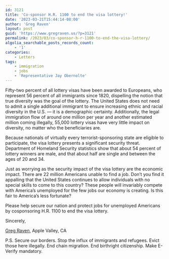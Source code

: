 ```yaml
---
id: 3121
title: 'Co-sponsor H.R. 1100 to end the visa lottery!'
date: '2023-03-21T15:44:14-08:00'
author: 'Greg Raven'
layout: post
guid: 'https://www.gregraven.us/?p=3121'
permalink: /2023/03/co-sponsor-h-r-1100-to-end-the-visa-lottery/
algolia_searchable_posts_records_count:
    - '1'
categories:
    - Letters
tags:
    - immigration
    - jobs
    - 'Representative Jay Obernolte'
---
```


Fifty-two percent of all lottery visas have been awarded to Europeans, who represent 56 percent of all immigrants since 1820, dispelling the notion that true diversity was the goal of the lottery. The United States does not need to admit a single additional immigrant to ensure increasing ethnic and racial diversity in the U.S. — it is a demographic certainty. Additionally, the legal immigration flow of around one million per year and another estimated million coming illegally, 55,000 lottery visas have very little impact on diversity, no matter who the beneficiaries are.

Because nationals of virtually every terrorist-sponsoring state are eligible to participate, the visa lottery presents a significant security threat. Department of Homeland Security statistics show that about 54 percent of lottery winners are male, and that about half are single and between the ages of 20 and 34.

Just as worrying as the security impact of the visa lottery are the economic impact. There are 22 million Americans unable to find a job. Don’t you find it appalling that the United States continues to allow individuals with no special skills to come to this country? These people will invariably compete with America’s unemployed for the few jobs our economy is creating. Is this fair to America’s less fortunate?

Please help secure our nation and protect jobs for unemployed Americans by cosponsoring H.R. 1100 to end the visa lottery.

Sincerely,

[Greg Raven](https://www.gregraven.org/), Apple Valley, CA

P.S. Secure our borders. Stop the influx of immigrants and refugees. Evict those here illegally. End chain migration. End birthright citizenship. Make E-Verify mandatory.